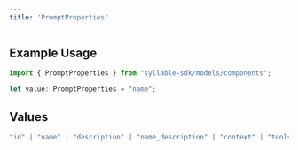 ```yaml
---
title: 'PromptProperties'
---
```


## Example Usage

```typescript
import { PromptProperties } from "syllable-sdk/models/components";

let value: PromptProperties = "name";
```

## Values

```typescript
"id" | "name" | "description" | "name_description" | "context" | "tools" | "llm_config" | "last_updated" | "last_updated_by" | "agent_count"
```
